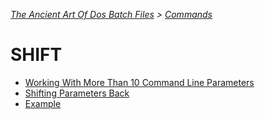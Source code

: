*[The Ancient Art Of Dos Batch Files](./0-0-0-Table-Of-Contents.md) > [Commands](./3-0-0-Commands.md)*

# SHIFT #

- [Working With More Than 10 Command Line Parameters](./3-8-1-More-Than-10-Parameters.md)
- [Shifting Parameters Back](./3-8-2-Shifting-Parameters-Back.md)
- [Example](./3-8-3-Example.md)